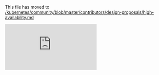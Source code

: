 This file has moved to [/kubernetes/community/blob/master/contributors/design-proposals/high-availability.md](https://github.com/kubernetes/community/blob/master/contributors/design-proposals/high-availability.md)


<!-- BEGIN MUNGE: GENERATED_ANALYTICS -->
[![Analytics](https://kubernetes-site.appspot.com/UA-36037335-10/GitHub/docs/proposals/high-availability.md?pixel)]()
<!-- END MUNGE: GENERATED_ANALYTICS -->
